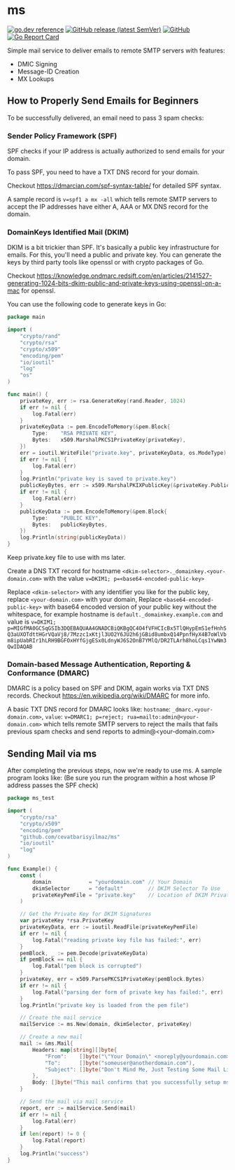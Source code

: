 # ms

[![go.dev reference](https://img.shields.io/badge/go.dev-reference-007d9c?logo=go&logoColor=white&style=flat-square)](https://pkg.go.dev/github.com/cevatbarisyilmaz/ms)
[![GitHub release (latest SemVer)](https://img.shields.io/github/v/release/cevatbarisyilmaz/ms?sort=semver&style=flat-square)](https://github.com/cevatbarisyilmaz/ms/releases)
[![GitHub](https://img.shields.io/github/license/cevatbarisyilmaz/ms?style=flat-square)](https://github.com/cevatbarisyilmaz/ms/blob/master/LICENSE)
[![Go Report Card](https://goreportcard.com/badge/github.com/cevatbarisyilmaz/ms?style=flat-square)](https://goreportcard.com/report/github.com/cevatbarisyilmaz/ms)

Simple mail service to deliver emails to remote SMTP servers with features:

* DMIC Signing
* Message-ID Creation
* MX Lookups

## How to Properly Send Emails for Beginners

To be successfully delivered, an email need to pass 3 spam checks:

### Sender Policy Framework (SPF)

SPF checks if your IP address is actually authorized to send emails for your domain.

To pass SPF, you need to have a TXT DNS record for your domain.

Checkout https://dmarcian.com/spf-syntax-table/ for detailed SPF syntax.

A sample record is `v=spf1 a mx -all` which tells remote SMTP servers to accept the IP addresses have either A, AAA or MX DNS record for the domain.

### DomainKeys Identified Mail (DKIM)

DKIM is a bit trickier than SPF. It's basically a public key infrastructure for emails. For this, you'll need a public and private key.
You can generate the keys by third party tools like openssl or with crypto packages of Go.

Checkout https://knowledge.ondmarc.redsift.com/en/articles/2141527-generating-1024-bits-dkim-public-and-private-keys-using-openssl-on-a-mac
for openssl.

You can use the following code to generate keys in Go:

```go
package main

import (
	"crypto/rand"
	"crypto/rsa"
	"crypto/x509"
	"encoding/pem"
	"io/ioutil"
	"log"
	"os"
)

func main() {
	privateKey, err := rsa.GenerateKey(rand.Reader, 1024)
	if err != nil {
		log.Fatal(err)
	}
	privateKeyData := pem.EncodeToMemory(&pem.Block{
		Type:    "RSA PRIVATE KEY",
		Bytes:   x509.MarshalPKCS1PrivateKey(privateKey),
	})
	err = ioutil.WriteFile("private.key", privateKeyData, os.ModeType)
	if err != nil {
		log.Fatal(err)
	}
	log.Println("private key is saved to private.key")
	publicKeyBytes, err := x509.MarshalPKIXPublicKey(&privateKey.PublicKey)
	if err != nil {
		log.Fatal(err)
	}
	publicKeyData := pem.EncodeToMemory(&pem.Block{
		Type:    "PUBLIC KEY",
		Bytes:   publicKeyBytes,
	})
	log.Println(string(publicKeyData))
}
```

Keep private.key file to use with ms later.

Create a DNS TXT record for hostname
`<dkim-selector>._domainkey.<your-domain.com>` with the value `v=DKIM1; p=<base64-encoded-public-key>`

Replace `<dkim-selector>` with any identifier you like for the public key, replace `<your-domain.com>` with your domain,
Replace `<base64-encoded-public-key>` with base64 encoded version of your public key without the whitespace, for example hostname is `default._domainkey.example.com` and value is
`v=DKIM1; p=MIGfMA0GCSqGSIb3DQEBAQUAA4GNADCBiQKBgQC4O4fVFHCIcBx5TlQHypEmS1efHnhSQ3aUXOTdttHGrVQaVj8/7Mzzc1xKtjl3UO2Y6JU2h6jGBid8umbxQ14PpnfHyX4B7oWlVbm8ipUabRIr1hLRH9BGFOxHYfGjgESx0LdnyWJ6S2OnB7YMlQ/DR2TLArh8hoLCqs1YwNm3QwIDAQAB`

### Domain-based Message Authentication, Reporting & Conformance (DMARC)

DMARC is a policy based on SPF and DKIM, again works via TXT DNS records. Checkout https://en.wikipedia.org/wiki/DMARC for more info.

A basic TXT DNS record for DMARC looks like:
`hostname`: `_dmarc.<your-domain.com>`, `value`: `v=DMARC1; p=reject; rua=mailto:admin@<your-domain.com>` which tells remote SMTP servers to reject the mails that fails previous spam checks and send reports to admin@<your-domain.com>

## Sending Mail via ms

After completing the previous steps, now we're ready to use ms. A sample program looks like: (Be sure you run the
program within a host whose IP address passes the SPF check)

```go
package ms_test

import (
	"crypto/rsa"
	"crypto/x509"
	"encoding/pem"
	"github.com/cevatbarisyilmaz/ms"
	"io/ioutil"
	"log"
)

func Example() {
	const (
		domain            = "yourdomain.com" // Your Domain
		dkimSelector      = "default"        // DKIM Selector To Use
		privateKeyPemFile = "private.key"    // Location of DKIM Private Key File
	)

	// Get the Private Key for DKIM Signatures
	var privateKey *rsa.PrivateKey
	privateKeyData, err := ioutil.ReadFile(privateKeyPemFile)
	if err != nil {
		log.Fatal("reading private key file has failed:", err)
	}
	pemBlock, _ := pem.Decode(privateKeyData)
	if pemBlock == nil {
		log.Fatal("pem block is corrupted")
	}
	privateKey, err = x509.ParsePKCS1PrivateKey(pemBlock.Bytes)
	if err != nil {
		log.Fatal("parsing der form of private key has failed:", err)
	}
	log.Println("private key is loaded from the pem file")

	// Create the mail service
	mailService := ms.New(domain, dkimSelector, privateKey)

	// Create a new mail
	mail := &ms.Mail{
		Headers: map[string][]byte{
			"From":    []byte("\"Your Domain\" <noreply@yourdomain.com>"),
			"To":      []byte("someuser@anotherdomain.com"),
			"Subject": []byte("Don't Mind Me, Just Testing Some Mail Library"),
		},
		Body: []byte("This mail confirms that you successfully setup ms!"),
	}

	// Send the mail via mail service
    report, err := mailService.Send(mail)
    if err != nil {
        log.Fatal(err)
    }
    if len(report) != 0 {
        log.Fatal(report)
    }
    log.Println("success")
}
```
